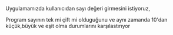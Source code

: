 Uygulamamızda kullanıcıdan sayı değeri girmesini istiyoruz,

Program sayının tek mi çift mi olduguğunu ve aynı zamanda 10'dan küçük,büyük ve eşit olma durumlarını karşılastırıyor
